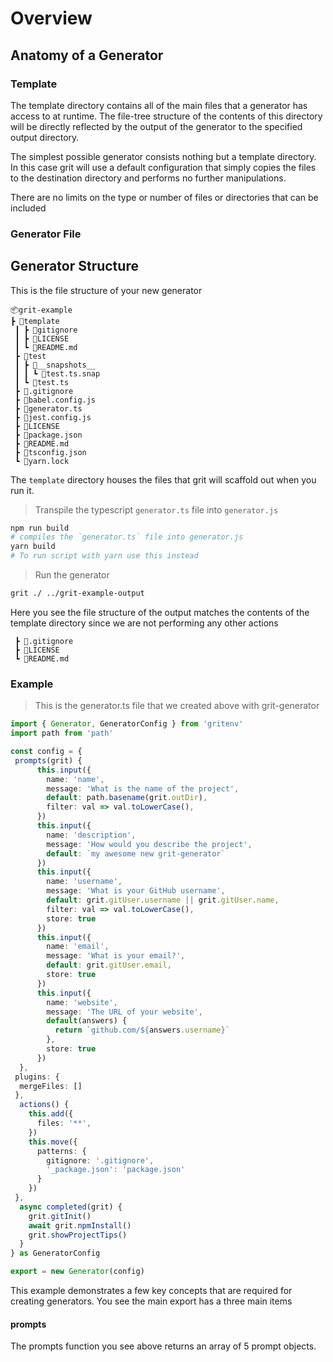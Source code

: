 # Overview

## Anatomy of a Generator

### Template

The template directory contains all of the main files that a generator has access to at runtime. The file-tree structure of the contents of this directory will be directly reflected by the output of the generator to the specified output directory.

The simplest possible generator consists nothing but a template directory. In this case grit will use a default configuration that simply copies the files to the destination directory and performs no further manipulations.

There are no limits on the type or number of files or directories that can be included

### Generator File

## Generator Structure

This is the file structure of your new generator

```
📦grit-example
┣ 📂template
 ┃ ┣ 📜gitignore
 ┃ ┣ 📜LICENSE
 ┃ ┗ 📜README.md
 ┣ 📂test
 ┃ ┣ 📂__snapshots__
 ┃ ┃ ┗ 📜test.ts.snap
 ┃ ┗ 📜test.ts
 ┣ 📜.gitignore
 ┣ 📜babel.config.js
 ┣ 📜generator.ts
 ┣ 📜jest.config.js
 ┣ 📜LICENSE
 ┣ 📜package.json
 ┣ 📜README.md
 ┣ 📜tsconfig.json
 ┗ 📜yarn.lock
 ```

The `template` directory houses the files that grit will scaffold out when you run it.

> Transpile the typescript `generator.ts` file into `generator.js`

```bash
npm run build
# compiles the `generator.ts` file into generator.js
yarn build
# To run script with yarn use this instead
```

> Run the generator

```bash
grit ./ ../grit-example-output
```

Here you see the file structure of the output matches the contents of the template directory since we are not performing any other actions

```
 ┣ 📜.gitignore
 ┣ 📜LICENSE
 ┗ 📜README.md
 ```

### Example

> This is the generator.ts file that we created above with grit-generator

```typescript
import { Generator, GeneratorConfig } from 'gritenv'
import path from 'path'

const config = { 
 prompts(grit) {
      this.input({
        name: 'name',
        message: 'What is the name of the project',
        default: path.basename(grit.outDir),
        filter: val => val.toLowerCase(),
      })
      this.input({
        name: 'description',
        message: 'How would you describe the project',
        default: `my awesome new grit-generator`
      })
      this.input({
        name: 'username',
        message: 'What is your GitHub username',
        default: grit.gitUser.username || grit.gitUser.name,
        filter: val => val.toLowerCase(),
        store: true
      })
      this.input({
        name: 'email',
        message: 'What is your email?',
        default: grit.gitUser.email,
        store: true
      })
      this.input({
        name: 'website',
        message: 'The URL of your website',
        default(answers) {
          return `github.com/${answers.username}`
        },
        store: true
      })
  },
 plugins: {
  mergeFiles: []
 },
  actions() {
    this.add({ 
      files: '**',
    })
    this.move({
      patterns: {
        gitignore: '.gitignore',
        '_package.json': 'package.json'
      }
    })
 },
  async completed(grit) {
    grit.gitInit()
    await grit.npmInstall()
    grit.showProjectTips()
  }
} as GeneratorConfig

export = new Generator(config)
```

This example demonstrates a few key concepts that are required for creating generators. You see the main export has a three main items

#### prompts

The prompts function you see above returns an array of 5 prompt objects.
